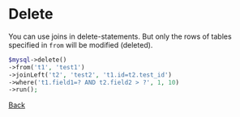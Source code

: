 # Delete

You can use joins in delete-statements. But only the rows of tables specified in `from` will be modified (deleted).

```PHP
$mysql->delete()
->from('t1', 'test1')
->joinLeft('t2', 'test2', 't1.id=t2.test_id')
->where('t1.field1=? AND t2.field2 > ?', 1, 10)
->run();
```

[Back](../README.md)
